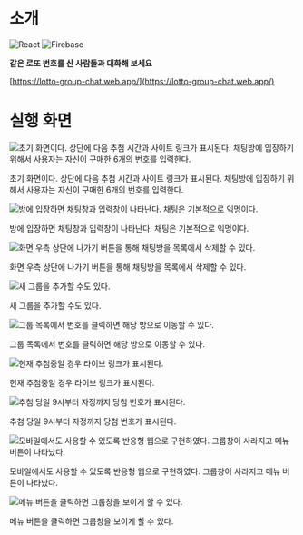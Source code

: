 # 소개

![React](https://img.shields.io/badge/react-%2320232a.svg?style=for-the-badge&logo=react&logoColor=%2361DAFB)
![Firebase](https://img.shields.io/badge/firebase-%23039BE5.svg?style=for-the-badge&logo=firebase)

**같은 로또 번호를 산 사람들과 대화해 보세요**

[https://lotto-group-chat.web.app/](https://lotto-group-chat.web.app/)

# 실행 화면

![초기 화면이다. 상단에 다음 추첨 시간과 사이트 링크가 표시된다. 채팅방에 입장하기 위해서 사용자는 자신이 구매한 6개의 번호를 입력한다.](./example/%25EC%25BA%25A1%25EC%25B2%2598_2023_12_03_17_30_04_245.png)

초기 화면이다. 상단에 다음 추첨 시간과 사이트 링크가 표시된다. 채팅방에 입장하기 위해서 사용자는 자신이 구매한 6개의 번호를 입력한다.

![방에 입장하면 채팅창과 입력창이 나타난다. 채팅은 기본적으로 익명이다.](./example/%25EC%25BA%25A1%25EC%25B2%2598_2023_12_03_17_32_04_586.png)

방에 입장하면 채팅창과 입력창이 나타난다. 채팅은 기본적으로 익명이다.

![화면 우측 상단에 나가기 버튼을 통해 채팅방을 목록에서 삭제할 수 있다.](./example/%25EC%25BA%25A1%25EC%25B2%2598_2023_12_03_17_32_33_128.png)

화면 우측 상단에 나가기 버튼을 통해 채팅방을 목록에서 삭제할 수 있다.

![새 그룹을 추가할 수도 있다.](./example/%25EC%25BA%25A1%25EC%25B2%2598_2023_12_03_17_33_04_90.png)

새 그룹을 추가할 수도 있다.

![그룹 목록에서 번호를 클릭하면 해당 방으로 이동할 수 있다.](./example/%25EC%25BA%25A1%25EC%25B2%2598_2023_12_03_17_33_09_144.png)

그룹 목록에서 번호를 클릭하면 해당 방으로 이동할 수 있다.

![현재 추첨중일 경우 라이브 링크가 표시된다.](./example/Untitled.png)

현재 추첨중일 경우 라이브 링크가 표시된다.

![추첨 당일 9시부터 자정까지 당첨 번호가 표시된다.](./example/Untitled%201.png)

추첨 당일 9시부터 자정까지 당첨 번호가 표시된다.

![모바일에서도 사용할 수 있도록 반응형 웹으로 구현하였다. 그룹창이 사라지고 메뉴 버튼이 나타났다.](./example/%25EC%25BA%25A1%25EC%25B2%2598_2023_12_03_17_51_02_46.png)

모바일에서도 사용할 수 있도록 반응형 웹으로 구현하였다. 그룹창이 사라지고 메뉴 버튼이 나타났다.

![메뉴 버튼을 클릭하면 그룹창을 보이게 할 수 있다.](./example/%25EC%25BA%25A1%25EC%25B2%2598_2023_12_03_17_51_06_837.png)

메뉴 버튼을 클릭하면 그룹창을 보이게 할 수 있다.
